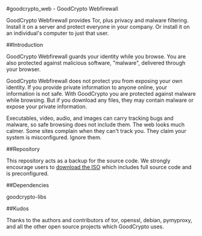 #goodcrypto_web - GoodCrypto Webfirewall

GoodCrypto Webfirewall provides Tor, plus privacy and malware filtering. Install it on a server and protect everyone in your company. Or install it on an individual's computer to just that user.


##Introduction

GoodCrypto Webfirewall guards your identity while you browse. You are also protected against malicious software, "malware", delivered through your browser.

GoodCrypto Webfirewall does not protect you from exposing your own identity. If you provide private information to anyone online, your information is not safe. With GoodCrypto you are protected against malware while browsing. But if you download any files, they may contain malware or expose your private information.

Executables, video, audio, and images can carry tracking bugs and malware, so safe browsing does not include them. The web looks much calmer. Some sites complain when they can't track you. They claim your system is misconfigured. Ignore them.


##Repository

This repository acts as a backup for the source code. We strongly encourage users to <a href="https://goodcrypto.com/server/download/">download the ISO</a> which includes full source code and is preconfigured.


##Dependencies

goodcrypto-libs


##Kudos

Thanks to the authors and contributors of tor, openssl, debian, pymyproxy, and all the other open source projects which GoodCrypto uses.

